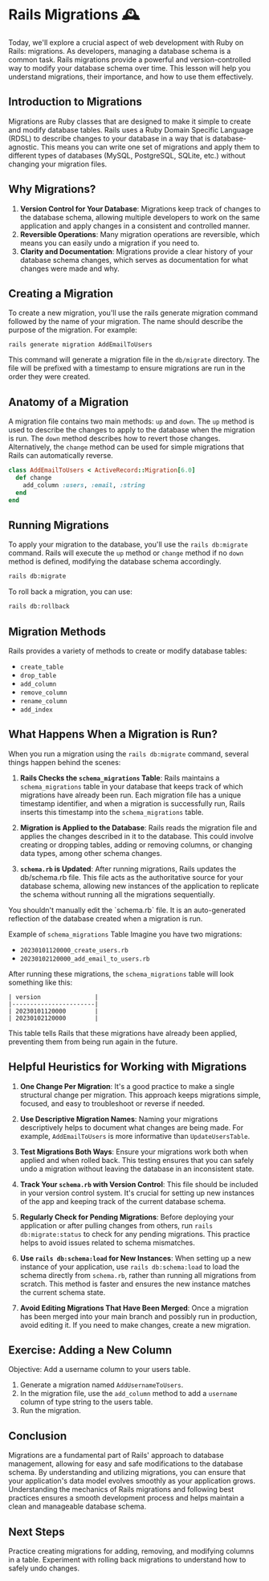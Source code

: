# Rails Migrations 🕰️

Today, we'll explore a crucial aspect of web development with Ruby on Rails: migrations. As developers, managing a database schema is a common task. Rails migrations provide a powerful and version-controlled way to modify your database schema over time. This lesson will help you understand migrations, their importance, and how to use them effectively.

## Introduction to Migrations
Migrations are Ruby classes that are designed to make it simple to create and modify database tables. Rails uses a Ruby Domain Specific Language (RDSL) to describe changes to your database in a way that is database-agnostic. This means you can write one set of migrations and apply them to different types of databases (MySQL, PostgreSQL, SQLite, etc.) without changing your migration files.

## Why Migrations?
1. **Version Control for Your Database**: Migrations keep track of changes to the database schema, allowing multiple developers to work on the same application and apply changes in a consistent and controlled manner.
2. **Reversible Operations**: Many migration operations are reversible, which means you can easily undo a migration if you need to.
3. **Clarity and Documentation**: Migrations provide a clear history of your database schema changes, which serves as documentation for what changes were made and why.

## Creating a Migration
To create a new migration, you'll use the rails generate migration command followed by the name of your migration. The name should describe the purpose of the migration. For example:

`rails generate migration AddEmailToUsers`

This command will generate a migration file in the `db/migrate` directory. The file will be prefixed with a timestamp to ensure migrations are run in the order they were created.

## Anatomy of a Migration
A migration file contains two main methods: `up` and `down`. The `up` method is used to describe the changes to apply to the database when the migration is run. The `down` method describes how to revert those changes. Alternatively, the `change` method can be used for simple migrations that Rails can automatically reverse.

```ruby
class AddEmailToUsers < ActiveRecord::Migration[6.0]
  def change
    add_column :users, :email, :string
  end
end
```

## Running Migrations
To apply your migration to the database, you'll use the `rails db:migrate` command. Rails will execute the `up` method or `change` method if no `down` method is defined, modifying the database schema accordingly.

```bash
rails db:migrate
```

To roll back a migration, you can use:

```bash
rails db:rollback
```

## Migration Methods
Rails provides a variety of methods to create or modify database tables:

- `create_table`
- `drop_table`
- `add_column`
- `remove_column`
- `rename_column`
- `add_index`

## What Happens When a Migration is Run?
When you run a migration using the `rails db:migrate` command, several things happen behind the scenes:

1. **Rails Checks the `schema_migrations` Table**: Rails maintains a `schema_migrations` table in your database that keeps track of which migrations have already been run. Each migration file has a unique timestamp identifier, and when a migration is successfully run, Rails inserts this timestamp into the `schema_migrations` table.

2. **Migration is Applied to the Database**: Rails reads the migration file and applies the changes described in it to the database. This could involve creating or dropping tables, adding or removing columns, or changing data types, among other schema changes.

3. **`schema.rb` is Updated**: After running migrations, Rails updates the db/schema.rb file. This file acts as the authoritative source for your database schema, allowing new instances of the application to replicate the schema without running all the migrations sequentially.

<schema>
You shouldn't manually edit the `schema.rb` file. It is an auto-generated reflection of the database created when a migration is run.
</schema>

Example of `schema_migrations` Table
Imagine you have two migrations:

- `20230101120000_create_users.rb`
- `20230102120000_add_email_to_users.rb`

After running these migrations, the `schema_migrations` table will look something like this:

```
| version               |
|-----------------------|
| 20230101120000        |
| 20230102120000        |
```

This table tells Rails that these migrations have already been applied, preventing them from being run again in the future.

## Helpful Heuristics for Working with Migrations
1. **One Change Per Migration**: It's a good practice to make a single structural change per migration. This approach keeps migrations simple, focused, and easy to troubleshoot or reverse if needed.

2. **Use Descriptive Migration Names**: Naming your migrations descriptively helps to document what changes are being made. For example, `AddEmailToUsers` is more informative than `UpdateUsersTable`.

3. **Test Migrations Both Ways**: Ensure your migrations work both when applied and when rolled back. This testing ensures that you can safely undo a migration without leaving the database in an inconsistent state.

4. **Track Your `schema.rb` with Version Control**: This file should be included in your version control system. It's crucial for setting up new instances of the app and keeping track of the current database schema.

5. **Regularly Check for Pending Migrations**: Before deploying your application or after pulling changes from others, run `rails db:migrate:status` to check for any pending migrations. This practice helps to avoid issues related to schema mismatches.

6. **Use `rails db:schema:load` for New Instances**: When setting up a new instance of your application, use `rails db:schema:load` to load the schema directly from `schema.rb`, rather than running all migrations from scratch. This method is faster and ensures the new instance matches the current schema state.

7. **Avoid Editing Migrations That Have Been Merged**: Once a migration has been merged into your main branch and possibly run in production, avoid editing it. If you need to make changes, create a new migration.


## Exercise: Adding a New Column
Objective: Add a username column to your users table.

1. Generate a migration named `AddUsernameToUsers`.
2. In the migration file, use the `add_column` method to add a `username` column of type string to the users table.
3. Run the migration.

## Conclusion
Migrations are a fundamental part of Rails' approach to database management, allowing for easy and safe modifications to the database schema. By understanding and utilizing migrations, you can ensure that your application's data model evolves smoothly as your application grows. Understanding the mechanics of Rails migrations and following best practices ensures a smooth development process and helps maintain a clean and manageable database schema.

## Next Steps
Practice creating migrations for adding, removing, and modifying columns in a table. Experiment with rolling back migrations to understand how to safely undo changes.
